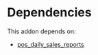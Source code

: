 # Dependencies

This addon depends on:

- [pos_daily_sales_reports](https://github.com/bringout/oca-ocb-sale/tree/b79cef0fc454482466e93989011360a14a738822/odoo-bringout-oca-ocb-pos_daily_sales_reports)
